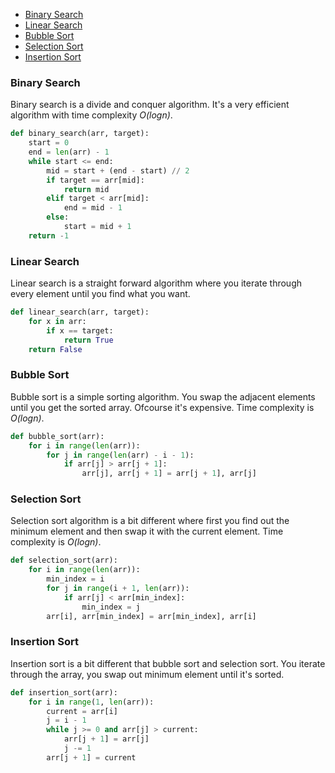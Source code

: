 - [Binary Search](#binary-search)
- [Linear Search](#linear-search)
- [Bubble Sort](#bubble-sort)
- [Selection Sort](#selection-sort)
- [Insertion Sort](#insertion-sort)

### Binary Search

Binary search is a divide and conquer algorithm. It's a very efficient algorithm with time complexity *O(logn)*.

```python
def binary_search(arr, target):
    start = 0
    end = len(arr) - 1
    while start <= end:
        mid = start + (end - start) // 2
        if target == arr[mid]:
            return mid
        elif target < arr[mid]:
            end = mid - 1
        else:
            start = mid + 1
    return -1
```

### Linear Search

Linear search is a straight forward algorithm where you iterate through every element until you find what you want.

```python
def linear_search(arr, target):
    for x in arr:
        if x == target:
            return True
    return False
```

### Bubble Sort

Bubble sort is a simple sorting algorithm. You swap the adjacent elements until you get the sorted array. 
Ofcourse it's expensive. Time complexity is *O(logn)*.

```python
def bubble_sort(arr):
    for i in range(len(arr)):
        for j in range(len(arr) - i - 1):
            if arr[j] > arr[j + 1]:
                arr[j], arr[j + 1] = arr[j + 1], arr[j]
```

### Selection Sort

Selection sort algorithm is a bit different where first you find out the minimum element and then swap it 
with the current element. Time complexity is *O(logn)*.

```python
def selection_sort(arr):
    for i in range(len(arr)):
        min_index = i
        for j in range(i + 1, len(arr)):
            if arr[j] < arr[min_index]:
                min_index = j
        arr[i], arr[min_index] = arr[min_index], arr[i]
```

### Insertion Sort

Insertion sort is a bit different that bubble sort and selection sort. You iterate through the array, 
you swap out minimum element until it's sorted.

```python
def insertion_sort(arr):
    for i in range(1, len(arr)):
        current = arr[i]
        j = i - 1
        while j >= 0 and arr[j] > current:
            arr[j + 1] = arr[j]
            j -= 1
        arr[j + 1] = current
```

